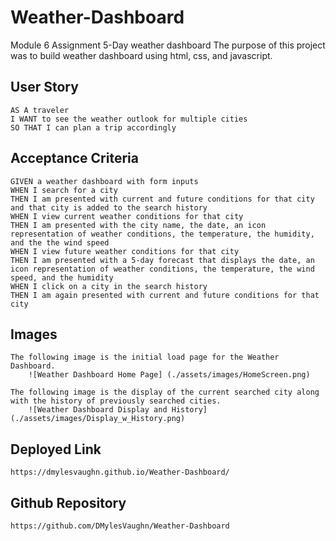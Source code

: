 # Weather-Dashboard
Module 6 Assignment 5-Day weather dashboard
    The purpose of this project was to build weather dashboard using html, css, and javascript.

## User Story
    AS A traveler
    I WANT to see the weather outlook for multiple cities
    SO THAT I can plan a trip accordingly

## Acceptance Criteria
    GIVEN a weather dashboard with form inputs
    WHEN I search for a city
    THEN I am presented with current and future conditions for that city and that city is added to the search history
    WHEN I view current weather conditions for that city
    THEN I am presented with the city name, the date, an icon representation of weather conditions, the temperature, the humidity, and the the wind speed
    WHEN I view future weather conditions for that city
    THEN I am presented with a 5-day forecast that displays the date, an icon representation of weather conditions, the temperature, the wind speed, and the humidity
    WHEN I click on a city in the search history
    THEN I am again presented with current and future conditions for that city

## Images
    The following image is the initial load page for the Weather Dashboard.
        ![Weather Dashboard Home Page] (./assets/images/HomeScreen.png)

    The following image is the display of the current searched city along with the history of previously searched cities.
        ![Weather Dashboard Display and History] (./assets/images/Display_w_History.png)

## Deployed Link
    https://dmylesvaughn.github.io/Weather-Dashboard/
## Github Repository
    https://github.com/DMylesVaughn/Weather-Dashboard

    